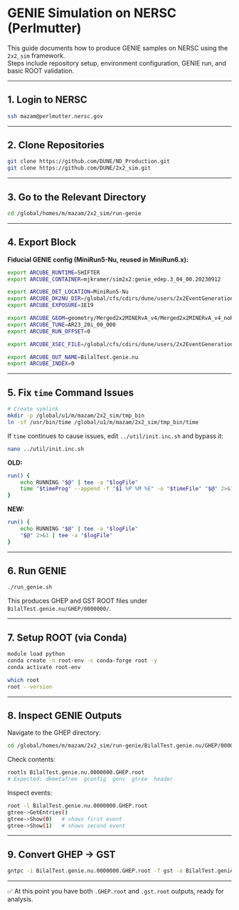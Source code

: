# GENIE Simulation on NERSC (Perlmutter)

This guide documents how to produce GENIE samples on NERSC using the `2x2_sim` framework.  
Steps include repository setup, environment configuration, GENIE run, and basic ROOT validation.  

---

## 1. Login to NERSC
```bash
ssh mazam@perlmutter.nersc.gov
```

---

## 2. Clone Repositories
```bash
git clone https://github.com/DUNE/ND_Production.git
git clone https://github.com/DUNE/2x2_sim.git
```

---

## 3. Go to the Relevant Directory
```bash
cd /global/homes/m/mazam/2x2_sim/run-genie
```

---

## 4. Export Block

**Fiducial GENIE config (MiniRun5-Nu, reused in MiniRun6.x):**
```bash
export ARCUBE_RUNTIME=SHIFTER
export ARCUBE_CONTAINER=mjkramer/sim2x2:genie_edep.3_04_00.20230912

export ARCUBE_DET_LOCATION=MiniRun5-Nu
export ARCUBE_DK2NU_DIR=/global/cfs/cdirs/dune/users/2x2EventGeneration/NuMI_dk2nu/newtarget-200kA_20220409
export ARCUBE_EXPOSURE=1E19

export ARCUBE_GEOM=geometry/Merged2x2MINERvA_v4/Merged2x2MINERvA_v4_noRock.gdml
export ARCUBE_TUNE=AR23_20i_00_000
export ARCUBE_RUN_OFFSET=0

export ARCUBE_XSEC_FILE=/global/cfs/cdirs/dune/users/2x2EventGeneration/inputs/NuMI/genie_xsec-3.04.00-noarch-AR2320i00000-k250-e1000/v3_04_00/NULL/AR2320i00000-k250-e1000/data/gxspl-NUsmall.xml

export ARCUBE_OUT_NAME=BilalTest.genie.nu
export ARCUBE_INDEX=0
```

---

## 5. Fix `time` Command Issues
```bash
# Create symlink
mkdir -p /global/u1/m/mazam/2x2_sim/tmp_bin
ln -sf /usr/bin/time /global/u1/m/mazam/2x2_sim/tmp_bin/time
```

If `time` continues to cause issues, edit `../util/init.inc.sh` and bypass it:

```bash
nano ../util/init.inc.sh
```

**OLD:**
```bash
run() {
    echo RUNNING "$@" | tee -a "$logFile"
    time "$timeProg" --append -f "$1 %P %M %E" -o "$timeFile" "$@" 2>&1 | tee -a "$logFile"
}
```

**NEW:**
```bash
run() {
    echo RUNNING "$@" | tee -a "$logFile"
    "$@" 2>&1 | tee -a "$logFile"
}
```

---

## 6. Run GENIE
```bash
./run_genie.sh
```

This produces GHEP and GST ROOT files under  
`BilalTest.genie.nu/GHEP/0000000/`.

---

## 7. Setup ROOT (via Conda)
```bash
module load python
conda create -n root-env -c conda-forge root -y
conda activate root-env

which root
root --version
```

---

## 8. Inspect GENIE Outputs
Navigate to the GHEP directory:
```bash
cd /global/homes/m/mazam/2x2_sim/run-genie/BilalTest.genie.nu/GHEP/0000000
```

Check contents:
```bash
rootls BilalTest.genie.nu.0000000.GHEP.root
# Expected: dkmetaTree  gconfig  genv  gtree  header
```

Inspect events:
```bash
root -l BilalTest.genie.nu.0000000.GHEP.root
gtree->GetEntries()
gtree->Show(0)   # shows first event
gtree->Show(1)   # shows second event
```

---

## 9. Convert GHEP → GST
```bash
gntpc -i BilalTest.genie.nu.0000000.GHEP.root -f gst -o BilalTest.genie.nu.0000000.gst.root
```

---

✅ At this point you have both `.GHEP.root` and `.gst.root` outputs, ready for analysis.
